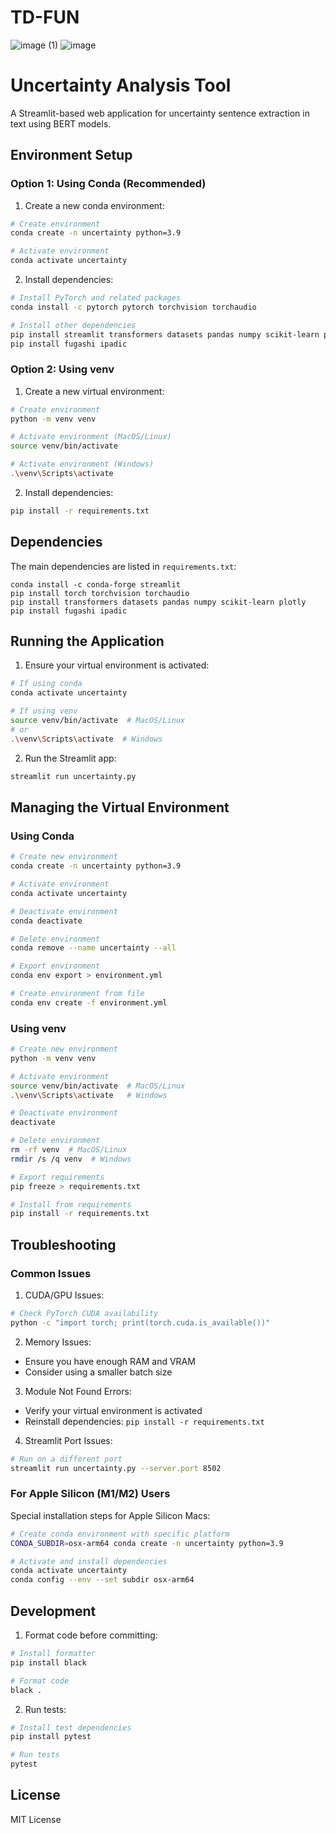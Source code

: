 # TD-FUN

![image (1)](https://github.com/user-attachments/assets/046b208c-dee6-4384-ad47-2ce8794ebde1)
![image](https://github.com/user-attachments/assets/ad38fb20-b6f6-45f2-8063-ff8b6354961d)

# Uncertainty Analysis Tool

A Streamlit-based web application for uncertainty sentence extraction in text using BERT models.

## Environment Setup

### Option 1: Using Conda (Recommended)

1. Create a new conda environment:
```bash
# Create environment
conda create -n uncertainty python=3.9

# Activate environment
conda activate uncertainty
```

2. Install dependencies:
```bash
# Install PyTorch and related packages
conda install -c pytorch pytorch torchvision torchaudio

# Install other dependencies
pip install streamlit transformers datasets pandas numpy scikit-learn plotly
pip install fugashi ipadic
```

### Option 2: Using venv

1. Create a new virtual environment:
```bash
# Create environment
python -m venv venv

# Activate environment (MacOS/Linux)
source venv/bin/activate

# Activate environment (Windows)
.\venv\Scripts\activate
```

2. Install dependencies:
```bash
pip install -r requirements.txt
```

## Dependencies

The main dependencies are listed in `requirements.txt`:
```
conda install -c conda-forge streamlit
pip install torch torchvision torchaudio
pip install transformers datasets pandas numpy scikit-learn plotly
pip install fugashi ipadic
```

## Running the Application

1. Ensure your virtual environment is activated:
```bash
# If using conda
conda activate uncertainty

# If using venv
source venv/bin/activate  # MacOS/Linux
# or
.\venv\Scripts\activate  # Windows
```

2. Run the Streamlit app:
```bash
streamlit run uncertainty.py
```

## Managing the Virtual Environment

### Using Conda

```bash
# Create new environment
conda create -n uncertainty python=3.9

# Activate environment
conda activate uncertainty

# Deactivate environment
conda deactivate

# Delete environment
conda remove --name uncertainty --all

# Export environment
conda env export > environment.yml

# Create environment from file
conda env create -f environment.yml
```

### Using venv

```bash
# Create new environment
python -m venv venv

# Activate environment
source venv/bin/activate  # MacOS/Linux
.\venv\Scripts\activate   # Windows

# Deactivate environment
deactivate

# Delete environment
rm -rf venv  # MacOS/Linux
rmdir /s /q venv  # Windows

# Export requirements
pip freeze > requirements.txt

# Install from requirements
pip install -r requirements.txt
```

## Troubleshooting

### Common Issues

1. CUDA/GPU Issues:
```bash
# Check PyTorch CUDA availability
python -c "import torch; print(torch.cuda.is_available())"
```

2. Memory Issues:
- Ensure you have enough RAM and VRAM
- Consider using a smaller batch size

3. Module Not Found Errors:
- Verify your virtual environment is activated
- Reinstall dependencies: `pip install -r requirements.txt`

4. Streamlit Port Issues:
```bash
# Run on a different port
streamlit run uncertainty.py --server.port 8502
```

### For Apple Silicon (M1/M2) Users

Special installation steps for Apple Silicon Macs:
```bash
# Create conda environment with specific platform
CONDA_SUBDIR=osx-arm64 conda create -n uncertainty python=3.9

# Activate and install dependencies
conda activate uncertainty
conda config --env --set subdir osx-arm64
```

## Development

1. Format code before committing:
```bash
# Install formatter
pip install black

# Format code
black .
```

2. Run tests:
```bash
# Install test dependencies
pip install pytest

# Run tests
pytest
```

## License

MIT License

